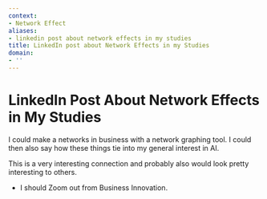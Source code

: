 ```yaml
---
context:
- Network Effect
aliases:
- linkedin post about network effects in my studies
title: LinkedIn post about Network Effects in my Studies
domain:
- ''
---
```


# LinkedIn Post About Network Effects in My Studies

I could make a networks in business with a network graphing tool. I could then also say how these things tie into my general interest in AI.

This is a very interesting connection and probably also would look pretty interesting to others.

- I should Zoom out from Business Innovation.
